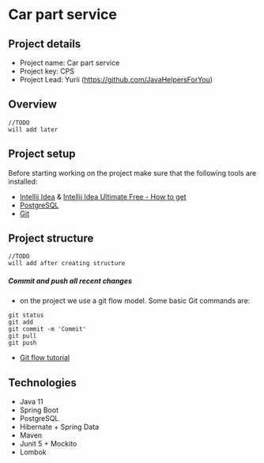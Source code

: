# Car part service

## Project details

- Project name: Car part service
- Project key: CPS
- Project Lead: Yurii (https://github.com/JavaHelpersForYou)

## Overview

    //TODO 
    will add later

## Project setup

Before starting working on the project make sure that the following tools are installed:

- [Intellij Idea](https://www.jetbrains.com/idea/download/#section=windows) & [Intellij Idea Ultimate Free - How to get](https://www.youtube.com/watch?v=EaWi_h75Cjk&t=53s) 
- [PostgreSQL](https://www.postgresql.org/download/)
- [Git](https://git-scm.com/downloads)


## Project structure

    //TODO 
    will add after creating structure
   

   ##### Commit and push all recent changes

   - on the project we use a git flow model.
     Some basic Git commands are:

   ```
   git status
   git add
   git commit -m 'Commit'
   git pull
   git push
   ```

   - [Git flow tutorial](https://leanpub.com/git-flow/read)

## Technologies

- Java 11 
- Spring Boot
- PostgreSQL
- Hibernate + Spring Data
- Maven
- Junit 5 + Mockito
- Lombok